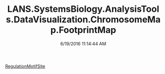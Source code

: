 ﻿---
title: LANS.SystemsBiology.AnalysisTools.DataVisualization.ChromosomeMap.FootprintMap
date: 6/19/2016 11:14:44 AM
---

[RegulationMotifSite](T-LANS.SystemsBiology.AnalysisTools.DataVisualization.ChromosomeMap.FootprintMap.RegulationMotifSite.html)
